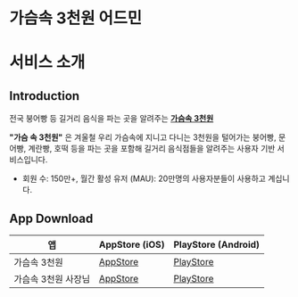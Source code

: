 # 가슴속 3천원 어드민 

# 서비스 소개

## Introduction

전국 붕어빵 등 길거리 음식을 파는 곳을 알려주는 [**가슴속 3천원**](https://intro.threedollars.co.kr/)

**"가슴 속 3천원"** 은 겨울철 우리 가슴속에 지니고 다니는 3천원을 털어가는 붕어빵, 문어빵, 계란빵, 호떡 등을 파는 곳을 포함해 길거리 음식점들을 알려주는 사용자 기반 서비스입니다.

- 회원 수: 150만+, 월간 활성 유저 (MAU): 20만명의 사용자분들이 사용하고 계십니다.

## App Download

| 앱           | AppStore (iOS)                                                                                                                                                                   | PlayStore (Android)                                                                 |
|-------------|----------------------------------------------------------------------------------------------------------------------------------------------------------------------------------|-------------------------------------------------------------------------------------|
| 가슴속 3천원     | [AppStore](https://apps.apple.com/kr/app/%EA%B0%80%EC%8A%B4%EC%86%8D3%EC%B2%9C%EC%9B%90-%EB%82%98%EC%99%80-%EA%B0%80%EA%B9%8C%EC%9A%B4-%EB%B6%95%EC%96%B4%EB%B9%B5/id1496099467) | [PlayStore](https://play.google.com/store/apps/details?id=com.zion830.threedollars) | 
| 가슴속 3천원 사장님 | [AppStore](https://apps.apple.com/kr/app/%EA%B0%80%EC%8A%B4%EC%86%8D-3%EC%B2%9C%EC%9B%90-%EC%82%AC%EC%9E%A5%EB%8B%98/id1639708958)                                               | [PlayStore](https://play.google.com/store/apps/details?id=app.threedollars.manager) |
